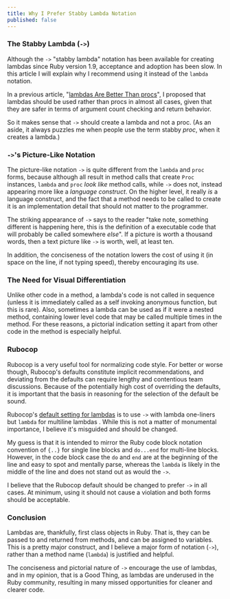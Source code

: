 ```yaml
---
title: Why I Prefer Stabby Lambda Notation
published: false
---
```


### The Stabby Lambda (`->`)
Although the `->` "stabby lambda" notation has been available for creating lambdas since Ruby version 1.9, acceptance and adoption has been slow. In this article I will explain why I recommend using it instead of the `lambda` notation.

In a previous article, "[lambdas Are Better Than procs](https://dev.to/keithrbennett/lambdas-are-better-than-procs-52a1)", I proposed that lambdas should be used rather than procs in almost all cases, given that they are safer in terms of argument count checking and return behavior.

So it makes sense that `->` should create a lambda and not a proc. (As an aside, it always puzzles me when people use the term stabby _proc_, when it creates a lambda.)

### `->`'s Picture-Like Notation

The picture-like notation `->` is quite different from the `lambda` and `proc` forms, because although all result in method calls that create `Proc` instances, `lambda` and `proc` _look like_ method calls, while `->` does not, instead appearing more like a _language construct_. On the higher level, it really _is_ a language construct, and the fact that a method needs to be called to create it is an implementation detail that should not matter to the programmer.
 
The striking appearance of `->` says to the reader "take note, something different is happening here, this is the definition of a executable code that will probably be called somewhere _else_". If a picture is worth a thousand words, then a text picture like `->` is worth, well, at least ten.
 
In addition, the conciseness of the notation lowers the cost of using it (in space on the line, if not typing speed), thereby encouraging its use. 

### The Need for Visual Differentiation

Unlike other code in a method, a lambda's code is not called in sequence (unless it is immediately called as a self invoking anonymous function, but this is rare). Also, sometimes a lambda can be used as if it were a nested method, containing lower level code that may be called multiple times in the method. For these reasons, a pictorial indication setting it apart from other code in the method is especially helpful.

### Rubocop

Rubocop is a very useful tool for normalizing code style. For better or worse though, Rubocop's defaults constitute implicit recommendations, and deviating from the defaults can require lengthy and contentious team discussions. Because of the potentially high cost of overriding the defaults, it is important that the basis in reasoning for the selection of the default be sound.

Rubocop's [default setting for lambdas](https://www.rubydoc.info/gems/rubocop/RuboCop/Cop/Style/Lambda) is to use `->` with lambda one-liners but `lambda` for multiline lambdas . While this is not a matter of monumental importance, I believe it's misguided and should be changed.

My guess is that it is intended to mirror the Ruby code block notation convention of `{..}` for single line blocks and `do...end` for multi-line blocks. However, in the code block case the `do` and `end` are at the beginning of the line and easy to spot and mentally parse, whereas the `lambda` is likely in the middle of the line and does not stand out as would the `->`.

I believe that the Rubocop default should be changed to prefer `->` in all cases. At minimum, using it should not cause a violation and both forms should be acceptable.

### Conclusion

Lambdas are, thankfully, first class objects in Ruby. That is, they can be passed to and returned from methods, and can be assigned to variables. This is a pretty major construct, and I believe a major form of notation (`->`), rather than a method name (`lambda`) is justified and helpful.

The conciseness and pictorial nature of `->` encourage the use of lambdas, and in my opinion, that is a Good Thing, as lambdas are underused in the Ruby community, resulting in many missed opportunities for cleaner and clearer code.


